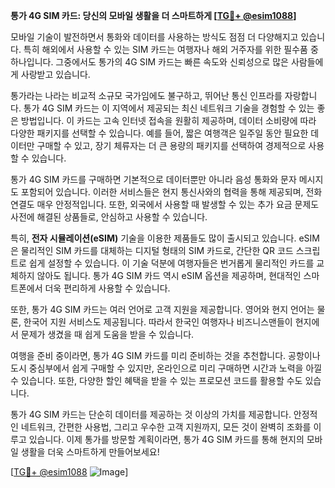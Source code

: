 **통가 4G SIM 카드: 당신의 모바일 생활을 더 스마트하게 [[TG💪+ @esim1088](https://t.me/s/esim1088)]**

모바일 기술이 발전하면서 통화와 데이터를 사용하는 방식도 점점 더 다양해지고 있습니다. 특히 해외에서 사용할 수 있는 SIM 카드는 여행자나 해외 거주자를 위한 필수품 중 하나입니다. 그중에서도 통가의 4G SIM 카드는 빠른 속도와 신뢰성으로 많은 사람들에게 사랑받고 있습니다.

통가라는 나라는 비교적 소규모 국가임에도 불구하고, 뛰어난 통신 인프라를 자랑합니다. 통가 4G SIM 카드는 이 지역에서 제공되는 최신 네트워크 기술을 경험할 수 있는 좋은 방법입니다. 이 카드는 고속 인터넷 접속을 원활히 제공하며, 데이터 소비량에 따라 다양한 패키지를 선택할 수 있습니다. 예를 들어, 짧은 여행객은 일주일 동안 필요한 데이터만 구매할 수 있고, 장기 체류자는 더 큰 용량의 패키지를 선택하여 경제적으로 사용할 수 있습니다.

통가 4G SIM 카드를 구매하면 기본적으로 데이터뿐만 아니라 음성 통화와 문자 메시지도 포함되어 있습니다. 이러한 서비스들은 현지 통신사와의 협력을 통해 제공되며, 전화 연결도 매우 안정적입니다. 또한, 외국에서 사용할 때 발생할 수 있는 추가 요금 문제도 사전에 해결된 상품들로, 안심하고 사용할 수 있습니다.

특히, **전자 시뮬레이션(eSIM)** 기술을 이용한 제품들도 많이 출시되고 있습니다. eSIM은 물리적인 SIM 카드를 대체하는 디지털 형태의 SIM 카드로, 간단한 QR 코드 스크립트로 쉽게 설정할 수 있습니다. 이 기술 덕분에 여행자들은 번거롭게 물리적인 카드를 교체하지 않아도 됩니다. 통가 4G SIM 카드 역시 eSIM 옵션을 제공하며, 현대적인 스마트폰에서 더욱 편리하게 사용할 수 있습니다.

또한, 통가 4G SIM 카드는 여러 언어로 고객 지원을 제공합니다. 영어와 현지 언어는 물론, 한국어 지원 서비스도 제공됩니다. 따라서 한국인 여행자나 비즈니스맨들이 현지에서 문제가 생겼을 때 쉽게 도움을 받을 수 있습니다.

여행을 준비 중이라면, 통가 4G SIM 카드를 미리 준비하는 것을 추천합니다. 공항이나 도시 중심부에서 쉽게 구매할 수 있지만, 온라인으로 미리 구매하면 시간과 노력을 아낄 수 있습니다. 또한, 다양한 할인 혜택을 받을 수 있는 프로모션 코드를 활용할 수도 있습니다.

통가 4G SIM 카드는 단순히 데이터를 제공하는 것 이상의 가치를 제공합니다. 안정적인 네트워크, 간편한 사용법, 그리고 우수한 고객 지원까지, 모든 것이 완벽히 조화를 이루고 있습니다. 이제 통가를 방문할 계획이라면, 통가 4G SIM 카드를 통해 현지의 모바일 생활을 더욱 스마트하게 만들어보세요!

[[TG💪+ @esim1088](https://t.me/s/esim1088) ![Image](https://i.postimg.cc/Y0z9fWf4/image.png)]